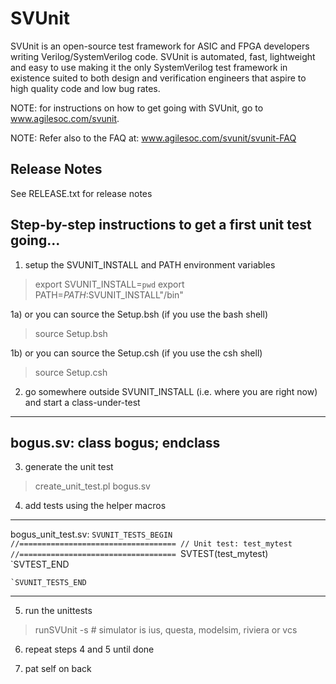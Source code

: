 # SVUnit

SVUnit is an open-source test framework for ASIC and FPGA developers writing Verilog/SystemVerilog
code. SVUnit is automated, fast, lightweight and easy to use making it the only SystemVerilog test
framework in existence suited to both design and verification engineers that aspire to high quality
code and low bug rates.

NOTE: for instructions on how to get going with SVUnit, go to
      www.agilesoc.com/svunit.

NOTE: Refer also to the FAQ at: www.agilesoc.com/svunit/svunit-FAQ


## Release Notes

See RELEASE.txt for release notes


## Step-by-step instructions to get a first unit test going...

1) setup the SVUNIT_INSTALL and PATH environment variables
>export SVUNIT_INSTALL=`pwd`
>export PATH=$PATH:$SVUNIT_INSTALL"/bin"

1a) or you can source the Setup.bsh (if you use the bash shell)
>source Setup.bsh

1b) or you can source the Setup.csh (if you use the csh shell)
>source Setup.csh

2) go somewhere outside SVUNIT_INSTALL (i.e. where you are right now)
and start a class-under-test
---
  bogus.sv:
    class bogus;
    endclass
---

3) generate the unit test
>create_unit_test.pl bogus.sv

4) add tests using the helper macros
---
  bogus_unit_test.sv:
    `SVUNIT_TESTS_BEGIN
    //===================================
    // Unit test: test_mytest
    //===================================
    `SVTEST(test_mytest)
    `SVTEST_END

    `SVUNIT_TESTS_END
---

5) run the unittests
>runSVUnit -s <simulator> # simulator is ius, questa, modelsim, riviera or vcs

6) repeat steps 4 and 5 until done

7) pat self on back
